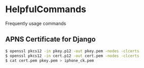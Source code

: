 # HelpfulCommands
Frequently usage commands

## APNS Certificate for Django
```bash
$ openssl pkcs12 -in pkey.p12 -out pkey.pem -nodes -clcerts
$ openssl pkcs12 -in cert.p12 -out cert.pem -nodes -clcerts
$ cat cert.pem pkey.pem > iphone_ck.pem
```
